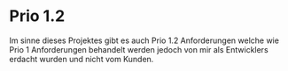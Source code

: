 # Prio 1.2

Im sinne dieses Projektes gibt es auch Prio 1.2 Anforderungen welche wie Prio 1 Anforderungen behandelt werden jedoch von mir als Entwicklers erdacht wurden und nicht vom Kunden.
